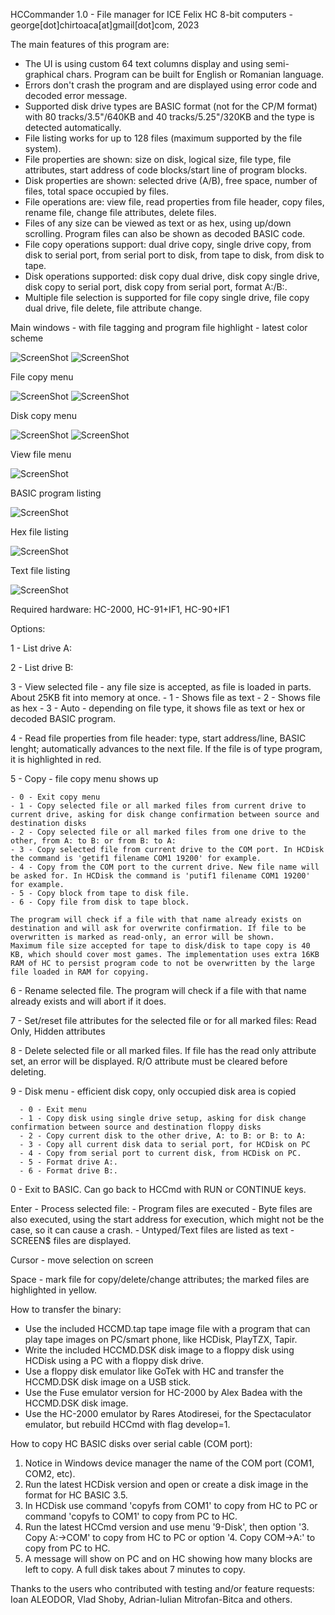 HCCommander 1.0 - File manager for ICE Felix HC 8-bit computers - george[dot]chirtoaca[at]gmail[dot]com, 2023

The main features of this program are:
- The UI is using custom 64 text columns display and using semi-graphical chars. Program can be built for English or Romanian language.
- Errors don't crash the program and are displayed using error code and decoded error message.
- Supported disk drive types are BASIC format (not for the CP/M format) with 80 tracks/3.5"/640KB and 40 tracks/5.25"/320KB and the type is detected automatically.
- File listing works for up to 128 files (maximum supported by the file system).
- File properties are shown: size on disk, logical size, file type, file attributes, start address of code blocks/start line of program blocks.
- Disk properties are shown: selected drive (A/B), free space, number of files, total space occupied by files.
- File operations are: view file, read properties from file header, copy files, rename file, change file attributes, delete files.
- Files of any size can be viewed as text or as hex, using up/down scrolling. Program files can also be shown as decoded BASIC code.
- File copy operations support: dual drive copy, single drive copy, from disk to serial port, from serial port to disk, from tape to disk, from disk to tape.
- Disk operations supported: disk copy dual drive, disk copy single drive, disk copy to serial port, disk copy from serial port, format A:/B:.
- Multiple file selection is supported for file copy single drive, file copy dual drive, file delete, file attribute change.

Main windows - with file tagging and program file highlight - latest color scheme

![ScreenShot](https://raw.githubusercontent.com/0sAND1s/HCCmd/main/Main.gif)
![ScreenShot](https://raw.githubusercontent.com/0sAND1s/HCCmd/main/MainRO.gif)


File copy menu

![ScreenShot](https://raw.githubusercontent.com/0sAND1s/HCCmd/main/CopyMnu.gif)
![ScreenShot](https://raw.githubusercontent.com/0sAND1s/HCCmd/main/CpMnuRO.gif)

Disk copy menu

![ScreenShot](https://raw.githubusercontent.com/0sAND1s/HCCmd/main/DiskMnu.gif)
![ScreenShot](https://raw.githubusercontent.com/0sAND1s/HCCmd/main/DsMnuRO.gif)

View file menu

![ScreenShot](https://raw.githubusercontent.com/0sAND1s/HCCmd/main/ViewMnu.gif)

BASIC program listing

![ScreenShot](https://raw.githubusercontent.com/0sAND1s/HCCmd/main/BasLst.gif)

Hex file listing

![ScreenShot](https://raw.githubusercontent.com/0sAND1s/HCCmd/main/HexView.gif)

Text file listing

![ScreenShot](https://raw.githubusercontent.com/0sAND1s/HCCmd/main/TextView.gif)


Required hardware: HC-2000, HC-91+IF1, HC-90+IF1

Options:

1 - List drive A:

2 - List drive B:

3 - View selected file - any file size is accepted, as file is loaded in parts. About 25KB fit into memory at once.
        - 1 - Shows file as text
	- 2 - Shows file as hex
	- 3 - Auto - depending on file type, it shows file as text or hex or decoded BASIC program.
		
4 - Read file properties from file header: type, start address/line, BASIC lenght; automatically advances to the next file. 
	If the file is of type program, it is highlighted in red.

5 - Copy - file copy menu shows up
	
 	- 0 - Exit copy menu
	- 1 - Copy selected file or all marked files from current drive to current drive, asking for disk change confirmation between source and destination disks
	- 2 - Copy selected file or all marked files from one drive to the other, from A: to B: or from B: to A:
	- 3 - Copy selected file from current drive to the COM port. In HCDisk the command is 'getif1 filename COM1 19200' for example.
	- 4 - Copy from the COM port to the current drive. New file name will be asked for. In HCDisk the command is 'putif1 filename COM1 19200' for example.
	- 5 - Copy block from tape to disk file.
	- 6 - Copy file from disk to tape block.
	
	The program will check if a file with that name already exists on destination and will ask for overwrite confirmation. If file to be overwritten is marked as read-only, an error will be shown.
	Maximum file size accepted for tape to disk/disk to tape copy is 40 KB, which should cover most games. The implementation uses extra 16KB RAM of HC to persist program code to not be overwritten by the large file loaded in RAM for copying.

6 - Rename selected file. The program will check if a file with that name already exists and will abort if it does.

7 - Set/reset file attributes for the selected file or for all marked files: Read Only, Hidden attributes

8 - Delete selected file or all marked files. If file has the read only attribute set, an error will be displayed. R/O attribute must be
cleared before deleting.

9 - Disk menu - efficient disk copy, only occupied disk area is copied

	  - 0 - Exit menu
	  - 1 - Copy disk using single drive setup, asking for disk change confirmation between source and destination floppy disks
	  - 2 - Copy current disk to the other drive, A: to B: or B: to A:
	  - 3 - Copy all current disk data to serial port, for HCDisk on PC
	  - 4 - Copy from serial port to current disk, from HCDisk on PC.
	  - 5 - Format drive A:.
	  - 6 - Format drive B:.
   
0 - Exit to BASIC. Can go back to HCCmd with RUN or CONTINUE keys.

Enter - Process selected file:
      - Program files are executed
      - Byte files are also executed, using the start address for execution, which might not be the case, so it can cause a crash.
      - Untyped/Text files are listed as text
      - SCREEN$ files are displayed.
      
Cursor - move selection on screen

Space - mark file for copy/delete/change attributes; the marked files are highlighted in yellow.


How to transfer the binary:
- Use the included HCCMD.tap tape image file with a program that can play tape images on PC/smart phone, like HCDisk, PlayTZX, Tapir.
- Write the included HCCMD.DSK disk image to a floppy disk using HCDisk using a PC with a floppy disk drive.
- Use a floppy disk emulator like GoTek with HC and transfer the HCCMD.DSK disk image on a USB stick.
- Use the Fuse emulator version for HC-2000 by Alex Badea with the HCCMD.DSK disk image.
- Use the HC-2000 emulator by Rares Atodiresei, for the Spectaculator emulator, but rebuild HCCmd with flag develop=1.

How to copy HC BASIC disks over serial cable (COM port):
1. Notice in Windows device manager the name of the COM port (COM1, COM2, etc).
2. Run the latest HCDisk version and open or create a disk image in the format for HC BASIC 3.5.
3. In HCDisk use command 'copyfs from COM1' to copy from HC to PC or command 'copyfs to COM1' to copy from PC to HC.
4. Run the latest HCCmd version and use menu '9-Disk', then option '3. Copy A:->COM' to copy from HC to PC or option '4. Copy COM->A:' to copy from PC to HC.
5. A message will show on PC and on HC showing how many blocks are left to copy. A full disk takes about 7 minutes to copy.

Thanks to the users who contributed with testing and/or feature requests: Ioan ALEODOR, Vlad Shoby, Adrian-Iulian Mitrofan-Bitca and others.
